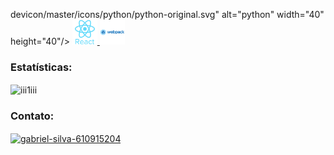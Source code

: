 devicon/master/icons/python/python-original.svg" alt="python" width="40" height="40"/> </a> <a href="https://reactjs.org/" target="_blank" rel="noreferrer"> <img src="https://raw.githubusercontent.com/devicons/devicon/master/icons/react/react-original-wordmark.svg" alt="react" width="40" height="40"/> </a> <a href="https://webpack.js.org" target="_blank" rel="noreferrer"> <img src="https://raw.githubusercontent.com/devicons/devicon/d00d0969292a6569d45b06d3f350f463a0107b0d/icons/webpack/webpack-original-wordmark.svg" alt="webpack" width="40" height="40"/> </a> </p>

<h3 align="left">Estatísticas:</h3>
<p><img align="center" src="https://github-readme-stats.vercel.app/api/top-langs?username=iii1iii&show_icons=true&theme=dracula&locale=en&layout=compact" alt="iii1iii" /></p>

<h3 align="left">Contato:</h3>
<p align="left">
<a href="https://linkedin.com/in/gabriel-silva-610915204" target="blank"><img align="center" src="https://raw.githubusercontent.com/rahuldkjain/github-profile-readme-generator/master/src/images/icons/Social/linked-in-alt.svg" alt="gabriel-silva-610915204" height="30" width="40" /></a>
</p>
